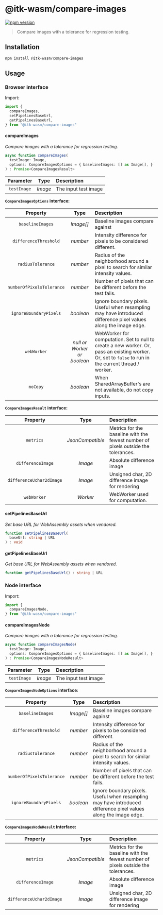 # @itk-wasm/compare-images

[![npm version](https://badge.fury.io/js/@itk-wasm%2Fcompare-images.svg)](https://www.npmjs.com/package/@itk-wasm/compare-images)

> Compare images with a tolerance for regression testing.

## Installation

```sh
npm install @itk-wasm/compare-images
```

## Usage

### Browser interface

Import:

```js
import {
  compareImages,
  setPipelinesBaseUrl,
  getPipelinesBaseUrl,
} from "@itk-wasm/compare-images"
```

#### compareImages

*Compare images with a tolerance for regression testing.*

```ts
async function compareImages(
  testImage: Image,
  options: CompareImagesOptions = { baselineImages: [] as Image[], }
) : Promise<CompareImagesResult>
```

|  Parameter  |   Type  | Description          |
| :---------: | :-----: | :------------------- |
| `testImage` | *Image* | The input test image |

**`CompareImagesOptions` interface:**

|          Property         |             Type            | Description                                                                                                                                           |
| :-----------------------: | :-------------------------: | :---------------------------------------------------------------------------------------------------------------------------------------------------- |
|      `baselineImages`     |          *Image[]*          | Baseline images compare against                                                                                                                       |
|   `differenceThreshold`   |           *number*          | Intensity difference for pixels to be considered different.                                                                                           |
|     `radiusTolerance`     |           *number*          | Radius of the neighborhood around a pixel to search for similar intensity values.                                                                     |
| `numberOfPixelsTolerance` |           *number*          | Number of pixels that can be different before the test fails.                                                                                         |
|   `ignoreBoundaryPixels`  |          *boolean*          | Ignore boundary pixels. Useful when resampling may have introduced difference pixel values along the image edge.                                      |
|        `webWorker`        | *null or Worker or boolean* | WebWorker for computation. Set to null to create a new worker. Or, pass an existing worker. Or, set to `false` to run in the current thread / worker. |
|          `noCopy`         |          *boolean*          | When SharedArrayBuffer's are not available, do not copy inputs.                                                                                       |

**`CompareImagesResult` interface:**

|         Property         |       Type       | Description                                                                       |
| :----------------------: | :--------------: | :-------------------------------------------------------------------------------- |
|         `metrics`        | *JsonCompatible* | Metrics for the baseline with the fewest number of pixels outside the tolerances. |
|     `differenceImage`    |      *Image*     | Absolute difference image                                                         |
| `differenceUchar2dImage` |      *Image*     | Unsigned char, 2D difference image for rendering                                  |
|        `webWorker`       |     *Worker*     | WebWorker used for computation.                                                   |

#### setPipelinesBaseUrl

*Set base URL for WebAssembly assets when vendored.*

```ts
function setPipelinesBaseUrl(
  baseUrl: string | URL
) : void
```

#### getPipelinesBaseUrl

*Get base URL for WebAssembly assets when vendored.*

```ts
function getPipelinesBaseUrl() : string | URL
```


### Node interface

Import:

```js
import {
  compareImagesNode,
} from "@itk-wasm/compare-images"
```

#### compareImagesNode

*Compare images with a tolerance for regression testing.*

```ts
async function compareImagesNode(
  testImage: Image,
  options: CompareImagesOptions = { baselineImages: [] as Image[], }
) : Promise<CompareImagesNodeResult>
```

|  Parameter  |   Type  | Description          |
| :---------: | :-----: | :------------------- |
| `testImage` | *Image* | The input test image |

**`CompareImagesNodeOptions` interface:**

|          Property         |    Type   | Description                                                                                                      |
| :-----------------------: | :-------: | :--------------------------------------------------------------------------------------------------------------- |
|      `baselineImages`     | *Image[]* | Baseline images compare against                                                                                  |
|   `differenceThreshold`   |  *number* | Intensity difference for pixels to be considered different.                                                      |
|     `radiusTolerance`     |  *number* | Radius of the neighborhood around a pixel to search for similar intensity values.                                |
| `numberOfPixelsTolerance` |  *number* | Number of pixels that can be different before the test fails.                                                    |
|   `ignoreBoundaryPixels`  | *boolean* | Ignore boundary pixels. Useful when resampling may have introduced difference pixel values along the image edge. |

**`CompareImagesNodeResult` interface:**

|         Property         |       Type       | Description                                                                       |
| :----------------------: | :--------------: | :-------------------------------------------------------------------------------- |
|         `metrics`        | *JsonCompatible* | Metrics for the baseline with the fewest number of pixels outside the tolerances. |
|     `differenceImage`    |      *Image*     | Absolute difference image                                                         |
| `differenceUchar2dImage` |      *Image*     | Unsigned char, 2D difference image for rendering                                  |


